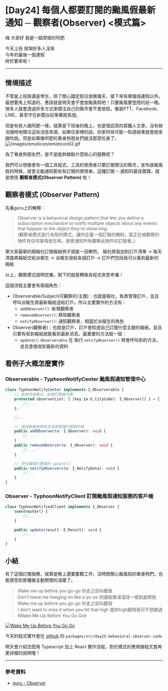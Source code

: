 # [Day24] 每個人都要訂閱的颱風假最新通知 ─ 觀察者(Observer) <模式篇>


嗨 大家好 我是一路爬坡的阿肥   

今天上班 發現好多人沒來   
今年的最後一個連假   
終於要來啦！   

---

## 情境描述

不管是上班族還是學生，除了關心國定假日放哪幾天、接下來有哪幾個連假以外，最想要馬上知道的，應該就是明天會不會放颱風假吧！只要颱風要登陸的前一晚，很多人就會透過許多方式來關注自己的縣市會不會放假，像是PTT、Facebook、LINE，甚至守在新聞台前等著跑馬燈。

但是有些人跟阿肥一樣，就算是下班後的晚上，也是很認真的寫鐵人文章，沒有辦法隨時地關注這些消息來源。如果住家裡的話，你家阿母可能一知道結果就會跑來跟你說。但是如果像阿肥的單身狗朋友們就沒那麼吃香了。![/images/emoticon/emoticon02.gif](/images/emoticon/emoticon02.gif)

為了單身狗朋友們，是不是能夠做點什麼貼心的服務呢？

我們可以想像會有一個工具程式，工具的使用者只要訂閱關注的縣市，宣布放颱風假的時候，就會主動通知那些有訂閱的使用者。這種訂閱 ─ 通知的最佳實踐，就是使用 **觀察者模式(Observer Pattern)** 啦！ 

## 觀察者模式 (Observer Pattern)
先看guru上的解釋：
> Observer is a behavioral design pattern that lets you define a subscription mechanism to notify multiple objects about any events that happen to the object they’re observing.   
(觀察者模式是行為型的模式，讓你定義一個訂閱的機制，當正在被觀察的物件有任何事情發生時，就會通知所有觀察此物件的訂閱者。)

舉大家最舉的跟報社訂閱報紙例子就能一目瞭然。
報社將我加到訂戶清單 -> 每天清晨將報紙交給派報生 -> 派報生發給各個訂戶 -> 訂戶們包括我可以看到最新的報紙

以上，觀察模式說明完畢。剩下的就是轉換為程式來思考囉！

這個流程主要會有兩個角色：
- Observerable/Subject(可觀察的/主題)：也就是報社，負責管理訂戶，並且呼叫派報生將最新報紙送給訂戶。所以主要實作的方法有：
  - `addObserver()`: 新增觀察者
  - `removeObserver()`: 移除觀察者
  - `notifyObserver()`: 通知觀察者，相當於派報生的角色 
- Observer(觀察者)：也就是訂戶，訂戶會知道自己訂閱什麼主題的報紙，並且只要有收到報紙就能看到最新消息。最重要的方法就一個：
  - `update()`: `Observerable` 在 執行 `notifyObserver()` 時會呼叫到的方法，並且會接收到最新的資料

## 看例子大概怎麼實作
### Observerable - TyphoonNotifyCenter 颱風假通知管理中心
```typescript
class TyphoonNotifyCenter implements I_Observerable {
    // 依城市來劃分，紀錄訂閱者列表
    protected observerList: { [key in E_CityCode]: I_Observer[] } = {
        //...
    };

    //...

    // 透過新增與移除方法來管理訂閱者列表
    public addObserver(o: I_Observer): void {
        // ...
    }
    public removeObserver(o: I_Observer): void {
        // ...
    }

    // 呼叫每個訂閱者的 update()
    public notifyObservers(o: I_NotifyData): void {
        //...
    }
}
```
### Observer - TyphoonNotifyClient 訂閱颱風假通知服務的客戶端
```typescript
class TyphoonNotifiedClient implements I_Observer {
    constructor() {
        //...
    }

    public update(result: E_Result): void {
        //...
    }
}
```

## 小結
有了這個訂閱服務，就算是晚上還要奮戰工作，沒時間關心颱風假的單身狗們，也能感受到那種被主動關懷的溫暖了。

> Wake me up before you go-go  你走之前叫醒我     
> Don't leave me hanging on like a yo-yo  別讓我像溜溜球一樣到處閒晃     
> Wake me up before you go-go  你走之前叫醒我    
> I don't want to miss it when you hit that high  當你high翻時我可不想錯過          
> 《Wake Me Up Before You Go Go》

[![Wake Me Up Before You Go Go](https://img.youtube.com/vi/ELflyACZXQQ/0.jpg)](http://www.youtube.com/watch?v=ELflyACZXQQ 'Wake Me Up Before You Go Go')

今天的程式實作會在 [github](https://github.com/showwell0120/Design-Pattern-Typescript-React) 的 `packages/src/day25-behavioral.observer.code`

明天會介紹怎麼用 Typescript 加上 React 實作流程，對於模式的應用跟程式會再更詳細的說明喔！

---

### 參考資料   

- [guru - Observer](https://refactoring.guru/design-patterns/observer)
